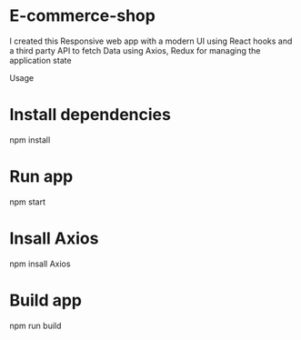 # E-commerce-shop

I created this Responsive web app with a modern UI using React hooks
and a third party API to fetch Data using Axios, Redux for managing the application state

Usage
# Install dependencies
npm install
# Run app
npm start
# Insall Axios
npm insall Axios
# Build app
npm run build
